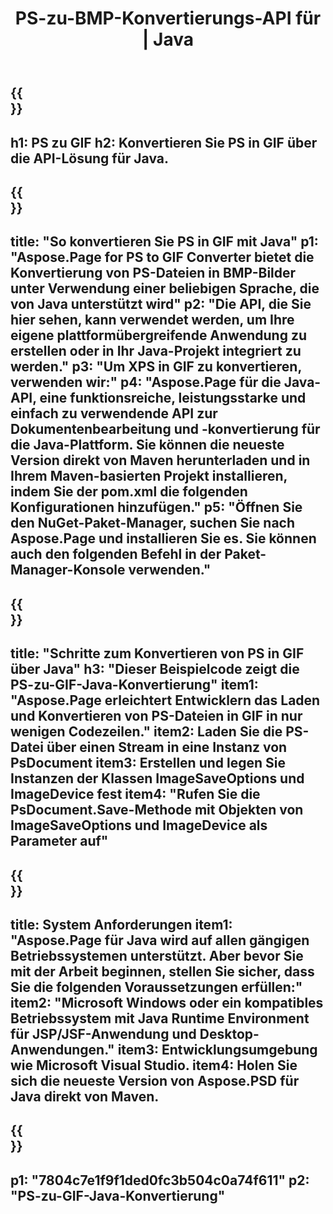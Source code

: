 ﻿---
translation: true
template: /_templates/_conversion-child-java.md
title: PS-zu-BMP-Konvertierungs-API für | Java
url: /java/conversion/ps-to-gif/
description: Beispiel-Java-Konvertierungscode für das PS-Format in eine GIF-Datei. Verwenden Sie diesen Beispielcode, um PS in GIF in jeder Web- oder Desktop-Java-basierten Anwendung zu konvertieren.
informat: PS
outformat: GIF
otherformats: XPS EPS
---

{{<section banner>}}
---
h1: PS zu GIF
h2: Konvertieren Sie PS in GIF über die API-Lösung für Java.
---

{{<section overview>}}
---
title: "So konvertieren Sie PS in GIF mit Java"
p1: "Aspose.Page for PS to GIF Converter bietet die Konvertierung von PS-Dateien in BMP-Bilder unter Verwendung einer beliebigen Sprache, die von Java unterstützt wird"
p2: "Die API, die Sie hier sehen, kann verwendet werden, um Ihre eigene plattformübergreifende Anwendung zu erstellen oder in Ihr Java-Projekt integriert zu werden."
p3: "Um XPS in GIF zu konvertieren, verwenden wir:"
p4: "Aspose.Page für die Java-API, eine funktionsreiche, leistungsstarke und einfach zu verwendende API zur Dokumentenbearbeitung und -konvertierung für die Java-Plattform. Sie können die neueste Version direkt von Maven herunterladen und in Ihrem Maven-basierten Projekt installieren, indem Sie der pom.xml die folgenden Konfigurationen hinzufügen."
p5: "Öffnen Sie den NuGet-Paket-Manager, suchen Sie nach Aspose.Page und installieren Sie es. Sie können auch den folgenden Befehl in der Paket-Manager-Konsole verwenden."
---

{{<section feature1>}}
---
title: "Schritte zum Konvertieren von PS in GIF über Java"
h3: "Dieser Beispielcode zeigt die PS-zu-GIF-Java-Konvertierung"
item1: "Aspose.Page erleichtert Entwicklern das Laden und Konvertieren von PS-Dateien in GIF in nur wenigen Codezeilen."
item2: Laden Sie die PS-Datei über einen Stream in eine Instanz von PsDocument
item3: Erstellen und legen Sie Instanzen der Klassen ImageSaveOptions und ImageDevice fest
item4: "Rufen Sie die PsDocument.Save-Methode mit Objekten von ImageSaveOptions und ImageDevice als Parameter auf"
---

{{<section feature2>}}
---
title: System Anforderungen
item1: "Aspose.Page für Java wird auf allen gängigen Betriebssystemen unterstützt. Aber bevor Sie mit der Arbeit beginnen, stellen Sie sicher, dass Sie die folgenden Voraussetzungen erfüllen:"
item2: "Microsoft Windows oder ein kompatibles Betriebssystem mit Java Runtime Environment für JSP/JSF-Anwendung und Desktop-Anwendungen."
item3: Entwicklungsumgebung wie Microsoft Visual Studio.
item4: Holen Sie sich die neueste Version von Aspose.PSD für Java direkt von Maven.
---

{{<section gist>}}
---
p1: "7804c7e1f9f1ded0fc3b504c0a74f611"
p2: "PS-zu-GIF-Java-Konvertierung"
---
